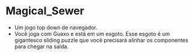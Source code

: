 # Magical_Sewer
- Um jogo top down de navegador.
- Você joga com Guaxo e está em um esgoto. Esse esgoto é um gigantesco sliding puzzle que você precisará alinhar os componentes para chegar na saída.
